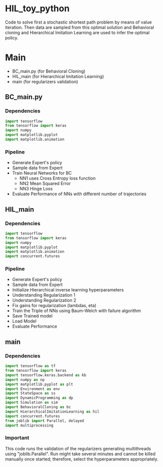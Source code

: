 # HIL_toy_python
Code to solve first a stochastic shortest path problem by means of value iteration.
Then data are sampled from this optimal solution and Behavioral cloning and Hierarchical Imitation Learning are used to infer the optimal policy.

# Main
- BC_main.py  (for Behavioral Cloning)
- HIL_main (for Hierarchical Imitation Learning)
- main (for regularizers validation)

## BC_main.py

### Dependencies
```python
import tensorflow
from tensorflow import keras
import numpy
import matplotlib.pyplot
import matplotlib.animation
```

### Pipeline
- Generate Expert's policy
- Sample data from Expert
- Train Neural Networks for BC
  - NN1 uses Cross Entropy loss function
  - NN2 Mean Squared Error
  - NN3 Hinge Loss
- Evaluate Performance of NNs with different number of trajectories

## HIL_main

### Dependencies
```python
import tensorflow
from tensorflow import keras
import numpy
import matplotlib.pyplot
import matplotlib.animation
import concurrent.futures
```

### Pipeline
- Generate Expert's policy
- Sample data from Expert
- Initialize Hierarchical inverse learning hyperparameters
- Understanding Regularization 1
- Understanding Regularization 2
- Fix gains for regularization (lambdas, eta)
- Train the Triple of NNs using Baum-Welch with failure algorithm
- Save Trained model
- Load Model
- Evaluate Performance

## main

### Dependencies
```python
import tensorflow as tf
from tensorflow import keras
import tensorflow.keras.backend as kb
import numpy as np
import matplotlib.pyplot as plt
import Environment as env
import StateSpace as ss
import DynamicProgramming as dp
import Simulation as sim
import BehavioralCloning as bc
import HierarchicalImitationLearning as hil
import concurrent.futures
from joblib import Parallel, delayed
import multiprocessing
```

### Important
This code runs the validation of the regularizers generating multithreads using "joblib.Parallel".
Run might take several minutes and cannot be killed manually once started; therefore, select the hyperparameters appropriately.

